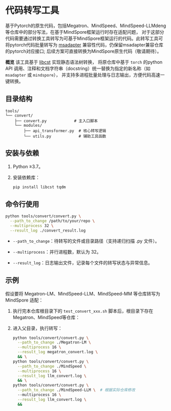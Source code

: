 # 代码转写工具

基于Pytorch的原生代码，包括Megatron、MindSpeed、MindSpeed-LLMdeng等仓库中的部分写法，在基于MindSpore框架运行时存在适配问题，
对于这部分代码需要通过转换工具转写为可基于MindSpore框架运行的代码。此转写工具可将pytorch代码批量转写为
[msadapter](https://gitee.com/mindspore/msadapter.git) 兼容性代码，仍保留msadapter兼容仓库的pytorch对应接口; 后续方案可直接转换为MindSpore原生代码（敬请期待）。

**概览**
该工具基于 [libcst](https://libcst.dev/) 实现静态语法树转换，
将原仓库中基于 `torch` 的python API 调用、注释和文档字符串（docstring）统一替换为指定的新名称（如 `msadapter` 或 `mindspore`），
并支持多进程批量处理与日志输出，方便代码高速一键转换。

## 目录结构

```text
tools/
└── convert/
    ├── convert.py            # 主入口脚本
    └── modules/
        ├── api_transformer.py  # 核心转写逻辑
        └── utils.py            # 辅助工具函数
```

## 安装与依赖

1. Python ≥3.7。
2. 安装依赖库：

   ```bash
   pip install libcst tqdm
   ```

## 命令行使用

```bash
python tools/convert/convert.py \
  --path_to_change /path/to/your/repo \
  --multiprocess 32 \
  --result_log ./convert_result.log
```

* `--path_to_change`：待转写的文件或目录路径（支持递归扫描 .py 文件）。

* `--multiprocess`：并行进程数，默认为 32。

* `--result_log`：日志输出文件，记录每个文件的转写状态与异常信息。

## 示例

假设要将 Megatron-LM、MindSpeed-LLM、MindSpeed-MM 等仓库转写为 MindSpore 适配：

1. 执行完本仓库根目录下的 `test_convert_xxx.sh` 脚本后，根目录下存在Megatron、MindSpeed等仓库：

2. 进入父目录，执行转写：

   ```bash
   python tools/convert/convert.py \
     --path_to_change ./Megatron-LM \
     --multiprocess 16 \
     --result_log megatron_convert.log \
     && \
   python tools/convert/convert.py \
     --path_to_change ./MindSpeed \
     --multiprocess 16 \
     --result_log llm_convert.log \
     && \
   python tools/convert/convert.py \
     --path_to_change ./MindSpeed-LLM \  # 根据实际仓库修改
     --multiprocess 16 \
     --result_log llm_convert.log \
     &&
   ```
